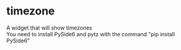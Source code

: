 # timezone
A widget that will show timezones\
You need to install PySide6 and pytz with the command "pip install PySide6"

